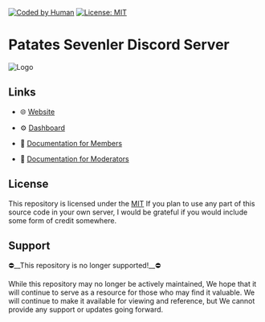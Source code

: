 

[![Coded by Human](https://camo.githubusercontent.com/6ad868d8edb3c435e29d1dde82d432717c340c21b29849dd391ec3eb2a7cd477/68747470733a2f2f696d672e736869656c64732e696f2f62616467652f436f646564253230427925323048756d616e2d3130302532352d627269676874677265656e)]()
[![License: MIT](https://img.shields.io/badge/License-MIT-yellow.svg)](https://opensource.org/licenses/MIT)



# Patates Sevenler Discord Server


![Logo](https://i.imgur.com/OaqveQp.png)


## Links

* 🌐 [Website](https://patates-website.vercel.app/)
* ⚙️ [Dashboard](https://dashboard-html.vercel.app/)

* 📖 [Documentation for Members](https://laernos.gitbook.io/patates-sevenler/)
* 📖 [Documentation for Moderators](https://laernos.gitbook.io/mod-docs/)

## License

This repository is licensed under the [MIT](LICENSE) If you plan to use any part of this source code in your own server, I would be grateful if you would include some form of credit somewhere.

## Support

⛔️__This repository is no longer supported!__⛔️

While this repository may no longer be actively maintained, We hope that it will continue to serve as a resource for those who may find it valuable. We will continue to make it available for viewing and reference, but We cannot provide any support or updates going forward.
